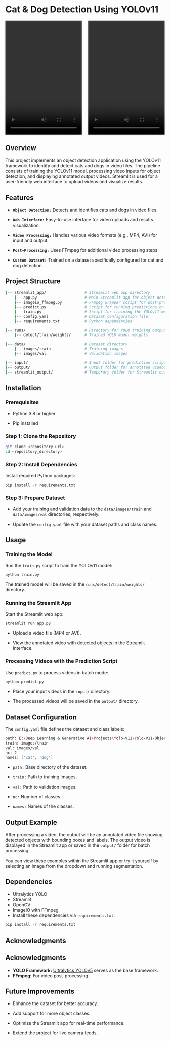 # Cat & Dog Detection Using YOLOv11

<div style="display: flex; justify-content: space-between; align-items: center;">
  <!-- Left Side:Video -->
  <div style="flex: 1; margin-right: 10px;">
    <video width="100%" height="360" controls>
      <source src="./output/cat_output.mp4" type="video/mp4">
      Your browser does not support the video tag.
    </video>
  </div>

  <!-- Right Side:Video -->
  <div style="flex: 1; margin-left: 10px;">
    <video width="100%" height="360" controls>
      <source src="./output/dog_output.mp4" type="video/mp4">
      Your browser does not support the video tag.
    </video>
  </div>
</div>



## Overview
This project implements an object detection application using the YOLOv11 framework to identify and detect cats and dogs in video files. The pipeline consists of training the YOLOv11 model, processing video inputs for object detection, and displaying annotated output videos. Streamlit is used for a user-friendly web interface to upload videos and visualize results.

## Features
- **`Object Detection:`** Detects and identifies cats and dogs in video files.

- **`Web Interface:`** Easy-to-use interface for video uploads and results visualization.

- **`Video Processing:`** Handles various video formats (e.g., MP4, AVI) for input and output.

- **`Post-Processing:`** Uses FFmpeg for additional video processing steps.

- **`Custom Dataset:`** Trained on a dataset specifically configured for cat and dog detection.

## Project Structure

```bash
|-- streamlit_app/                 # Streamlit web app directory
    |-- app.py                     # Main Streamlit app for object detection
    |-- imageio_ffmpeg.py          # FFmpeg wrapper script for post-processing
    |-- predict.py                 # Script for running predictions on video files
    |-- train.py                   # Script for training the YOLOv11 model
    |-- config.yaml                # Dataset configuration file
    |-- requirements.txt           # Python dependencies

|-- runs/                          # Directory for YOLO training outputs
    |-- detect/train/weights/      # Trained YOLO model weights

|-- data/                          # Dataset directory
    |-- images/train               # Training images
    |-- images/val                 # Validation images

|-- input/                         # Input folder for prediction script
|-- output/                        # Output folder for annotated videos
|-- streamlit_output/              # Temporary folder for Streamlit outputs
```

## Installation

### Prerequisites

- Python 3.8 or higher

- Pip installed

### Step 1: Clone the Repository
```bash
git clone <repository_url>
cd <repository_directory>
```
### Step 2: Install Dependencies
Install required Python packages:
```bash
pip install -r requirements.txt
```
### Step 3: Prepare Dataset

- Add your training and validation data to the `data/images/train` and `data/images/val` directories, respectively.

- Update the `config.yaml` file with your dataset paths and class names.

## Usage
### Training the Model

Run the `train.py` script to train the YOLOv11 model:
```bash
python train.py
```
The trained model will be saved in the `runs/detect/train/weights/` directory.

### Running the Streamlit App
Start the Streamlit web app:
```bash
streamlit run app.py
```
- Upload a video file (MP4 or AVI).

- View the annotated video with detected objects in the Streamlit interface.

### Processing Videos with the Prediction Script

Use `predict.py` to process videos in batch mode:
```bash
python predict.py
```
- Place your input videos in the `input/` directory.

- The processed videos will be saved in the `output/` directory.

## Dataset Configuration

The `config.yaml` file defines the dataset and class labels:
```bash
path: E:\Deep Learning & Generative AI\Projects\Yolo-V11\Yolo-V11-Object-Detection\data
train: images/train
val: images/val
nc: 2
names: ['cat', 'dog']
```
- `path:` Base directory of the dataset.

- `train:` Path to training images.

- `val:` Path to validation images.

- `nc:` Number of classes.

- `names:` Names of the classes.

## Output Example

After processing a video, the output will be an annotated video file showing detected objects with bounding boxes and labels. The output video is displayed in the Streamlit app or saved in the `output/` folder for batch processing.

You can view these examples within the Streamlit app or try it yourself by selecting an image from the dropdown and running segmentation.

## Dependencies

- Ultralytics YOLO
- Streamlit
- OpenCV
- ImageIO with FFmpeg
- Install these dependencies via `requirements.txt`:
```bash
pip install -r requirements.txt
```
## Acknowledgments

## Acknowledgments
- **YOLO Framework:** [Ultralytics YOLOv5](https://github.com/ultralytics/yolov5) serves as the base framework.
- **FFmpeg:** For video post-processing.


## Future Improvements

- Enhance the dataset for better accuracy.

- Add support for more object classes.

- Optimize the Streamlit app for real-time performance.

- Extend the project for live camera feeds.
